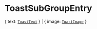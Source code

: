 # **ToastSubGroupEntry**
{
  text: [`ToastText`](./ToastText)
} | {
  image: [`ToastImage`](./ToastImage)
}